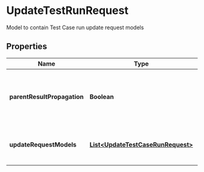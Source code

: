

# UpdateTestRunRequest

Model to contain Test Case run update request models

## Properties

| Name | Type | Description | Notes |
|------------ | ------------- | ------------- | -------------|
|**parentResultPropagation** | **Boolean** | The propagation of the result is enabled for parent Test Run or not |  [optional] |
|**updateRequestModels** | [**List&lt;UpdateTestCaseRunRequest&gt;**](UpdateTestCaseRunRequest.md) | List of update Test Case run request models |  |



